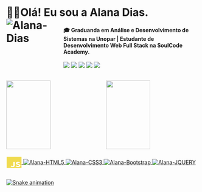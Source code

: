 # 👋🏼Olá! Eu sou a Alana Dias. <img align="left" alt="Alana-Dias"  height="150" width="150" src="https://imagizer.imageshack.com/img923/5049/jiLWdU.gif">

#### 🎓 Graduanda em Análise e Desenvolvimento de Sistemas na Unopar | Estudante de Desenvolvimento Web Full Stack na SoulCode Academy.
    
<div> 
    <a href="https://www.youtube.com/channel/UCZiY0O7qWZ0OUXUXgZma5LA/featured" target="_blank"><img src="https://img.shields.io/badge/YouTube-FF0000?style=for-the-badge&logo=youtube&logoColor=white"></a>
    <a href="https://www.instagram.com/alanadiastech/" target="_blank"><img src="https://img.shields.io/badge/-Instagram-%23E4405F?style=for-the-badge&logo=instagram&logoColor=white"></a>
    <a href="https://twitter.com/alanadiastech" target="_blank"><img src="https://img.shields.io/badge/Twitch-9146FF?style=for-the-badge&logo=twitch&logoColor=white"></a>
   <a href = "mailto:ads.pict@gmail.com"  target="_blank"><img src="https://img.shields.io/badge/-Gmail-%23333?style=for-the-badge&logo=gmail&logoColor=white"></a>
    <a href="https://www.linkedin.com/in/alanadiastech/" target="_blank"><img src="https://img.shields.io/badge/-LinkedIn-%230077B5?style=for-the-badge&logo=linkedin&logoColor=white"></a> 
 </div>

##

 <div>
      <a href="beacons.page/alanadiastech">
      <img height="180em" width="48%" src="https://github-readme-stats.vercel.app/api?username=alanadiastech&show_icons=true&theme=synthwave&include_all_commits=true&count_private=true"/>
      <img align="right" height="180em" width="48%" src="https://github-readme-stats.vercel.app/api/top-langs/?username=alanadiastech&layout=compact&langs_count=7&theme=synthwave"/>
</div>
    
   
 
 <div style="display: inline_block"><br>
    <img align="center" alt="Alana-Js" height="30" width="40" src="https://raw.githubusercontent.com/devicons/devicon/master/icons/javascript/javascript-plain.svg">
    <img  align="center" alt="Alana-HTML5" height="30" width="40" src="https://cdn.jsdelivr.net/gh/devicons/devicon/icons/html5/html5-plain-wordmark.svg" />
    <img  align="center" alt="Alana-CSS3" height="30" width="40" src="https://cdn.jsdelivr.net/gh/devicons/devicon/icons/css3/css3-plain-wordmark.svg" />
    <img  align="center" alt="Alana-Bootstrap" height="30" width="40" src="https://cdn.jsdelivr.net/gh/devicons/devicon/icons/bootstrap/bootstrap-plain-wordmark.svg" />
    <img  align="center" alt="Alana-JQUERY" height="30" width="40" src="https://cdn.jsdelivr.net/gh/devicons/devicon/icons/jquery/jquery-plain-wordmark.svg" />
</div>

##
 
  ![Snake animation](https://github.com/alanadiastech/alanadias/blob/output/github-contribution-grid-snake.svg) 
 
</div>





